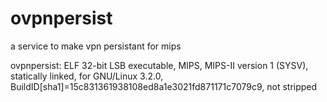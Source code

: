 # ovpnpersist
a service to make vpn persistant for mips

ovpnpersist: ELF 32-bit LSB executable, MIPS, MIPS-II version 1 (SYSV), statically linked, for GNU/Linux 3.2.0, BuildID[sha1]=15c831361938108ed8a1e3021fd871171c7079c9, not stripped
